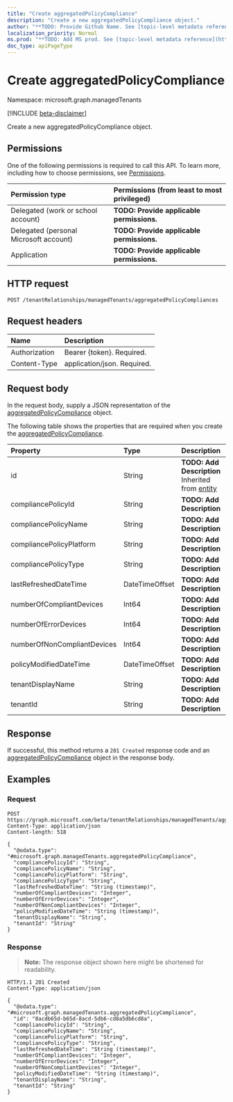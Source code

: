 ```yaml
---
title: "Create aggregatedPolicyCompliance"
description: "Create a new aggregatedPolicyCompliance object."
author: "**TODO: Provide Github Name. See [topic-level metadata reference](https://msgo.azurewebsites.net/add/document/guidelines/metadata.html#topic-level-metadata)**"
localization_priority: Normal
ms.prod: "**TODO: Add MS prod. See [topic-level metadata reference](https://msgo.azurewebsites.net/add/document/guidelines/metadata.html#topic-level-metadata)**"
doc_type: apiPageType
---
```


# Create aggregatedPolicyCompliance
Namespace: microsoft.graph.managedTenants

[!INCLUDE [beta-disclaimer](../../includes/beta-disclaimer.md)]

Create a new aggregatedPolicyCompliance object.

## Permissions
One of the following permissions is required to call this API. To learn more, including how to choose permissions, see [Permissions](/graph/permissions-reference).

|Permission type|Permissions (from least to most privileged)|
|:---|:---|
|Delegated (work or school account)|**TODO: Provide applicable permissions.**|
|Delegated (personal Microsoft account)|**TODO: Provide applicable permissions.**|
|Application|**TODO: Provide applicable permissions.**|

## HTTP request

<!-- {
  "blockType": "ignored"
}
-->
``` http
POST /tenantRelationships/managedTenants/aggregatedPolicyCompliances
```

## Request headers
|Name|Description|
|:---|:---|
|Authorization|Bearer {token}. Required.|
|Content-Type|application/json. Required.|

## Request body
In the request body, supply a JSON representation of the [aggregatedPolicyCompliance](../resources/managedtenants-aggregatedpolicycompliance.md) object.

The following table shows the properties that are required when you create the [aggregatedPolicyCompliance](../resources/managedtenants-aggregatedpolicycompliance.md).

|Property|Type|Description|
|:---|:---|:---|
|id|String|**TODO: Add Description** Inherited from [entity](../resources/managedtenants-entity.md)|
|compliancePolicyId|String|**TODO: Add Description**|
|compliancePolicyName|String|**TODO: Add Description**|
|compliancePolicyPlatform|String|**TODO: Add Description**|
|compliancePolicyType|String|**TODO: Add Description**|
|lastRefreshedDateTime|DateTimeOffset|**TODO: Add Description**|
|numberOfCompliantDevices|Int64|**TODO: Add Description**|
|numberOfErrorDevices|Int64|**TODO: Add Description**|
|numberOfNonCompliantDevices|Int64|**TODO: Add Description**|
|policyModifiedDateTime|DateTimeOffset|**TODO: Add Description**|
|tenantDisplayName|String|**TODO: Add Description**|
|tenantId|String|**TODO: Add Description**|



## Response

If successful, this method returns a `201 Created` response code and an [aggregatedPolicyCompliance](../resources/managedtenants-aggregatedpolicycompliance.md) object in the response body.

## Examples

### Request
<!-- {
  "blockType": "request",
  "name": "create_aggregatedpolicycompliance_from_"
}
-->
``` http
POST https://graph.microsoft.com/beta/tenantRelationships/managedTenants/aggregatedPolicyCompliances
Content-Type: application/json
Content-length: 518

{
  "@odata.type": "#microsoft.graph.managedTenants.aggregatedPolicyCompliance",
  "compliancePolicyId": "String",
  "compliancePolicyName": "String",
  "compliancePolicyPlatform": "String",
  "compliancePolicyType": "String",
  "lastRefreshedDateTime": "String (timestamp)",
  "numberOfCompliantDevices": "Integer",
  "numberOfErrorDevices": "Integer",
  "numberOfNonCompliantDevices": "Integer",
  "policyModifiedDateTime": "String (timestamp)",
  "tenantDisplayName": "String",
  "tenantId": "String"
}
```


### Response
>**Note:** The response object shown here might be shortened for readability.
<!-- {
  "blockType": "response",
  "truncated": true,
  "@odata.type": "microsoft.graph.managedTenants.aggregatedPolicyCompliance"
}
-->
``` http
HTTP/1.1 201 Created
Content-Type: application/json

{
  "@odata.type": "#microsoft.graph.managedTenants.aggregatedPolicyCompliance",
  "id": "8acdb65d-b65d-8acd-5db6-cd8a5db6cd8a",
  "compliancePolicyId": "String",
  "compliancePolicyName": "String",
  "compliancePolicyPlatform": "String",
  "compliancePolicyType": "String",
  "lastRefreshedDateTime": "String (timestamp)",
  "numberOfCompliantDevices": "Integer",
  "numberOfErrorDevices": "Integer",
  "numberOfNonCompliantDevices": "Integer",
  "policyModifiedDateTime": "String (timestamp)",
  "tenantDisplayName": "String",
  "tenantId": "String"
}
```

